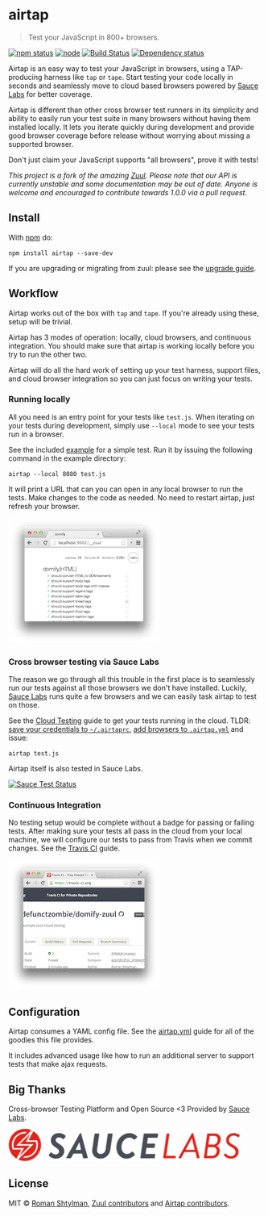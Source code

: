 # airtap

> Test your JavaScript in 800+ browsers.

[![npm status](http://img.shields.io/npm/v/airtap.svg)](https://www.npmjs.org/package/airtap)
[![node](https://img.shields.io/node/v/airtap.svg)](https://www.npmjs.org/package/airtap)
[![Build Status](https://travis-ci.org/airtap/airtap.svg?branch=master)](https://travis-ci.org/airtap/airtap)
[![Dependency status](https://img.shields.io/david/airtap/airtap.svg)](https://david-dm.org/airtap/airtap)

Airtap is an easy way to test your JavaScript in browsers, using a TAP-producing harness like `tap` or `tape`. Start testing your code locally in seconds and seamlessly move to cloud based browsers powered by [Sauce Labs](https://saucelabs.com/) for better coverage.

Airtap is different than other cross browser test runners in its simplicity and ability to easily run your test suite in many browsers without having them installed locally. It lets you iterate quickly during development and provide good browser coverage before release without worrying about missing a supported browser.

Don't just claim your JavaScript supports "all browsers", prove it with tests!

*This project is a fork of the amazing [Zuul](https://github.com/defunctzombie/zuul). Please note that our API is currently unstable and some documentation may be out of date. Anyone is welcome and encouraged to contribute towards 1.0.0 via a pull request.*

## Install

With [npm](https://npmjs.org) do:

```
npm install airtap --save-dev
```

If you are upgrading or migrating from zuul: please see the [upgrade guide](./UPGRADING.md).

## Workflow

Airtap works out of the box with `tap` and `tape`. If you're already using these, setup will be trivial.

Airtap has 3 modes of operation: locally, cloud browsers, and continuous integration. You should make sure that airtap is working locally before you try to run the other two.

Airtap will do all the hard work of setting up your test harness, support files, and cloud browser integration so you can just focus on writing your tests.

### Running locally

All you need is an entry point for your tests like `test.js`. When iterating on your tests during development, simply use `--local` mode to see your tests run in a browser.

See the included [example](./example) for a simple test. Run it by issuing the following command in the example directory:

```
airtap --local 8080 test.js
```

It will print a URL that can you can open in any local browser to run the tests. Make changes to the code as needed. No need to restart airtap, just refresh your browser.

![local screenshot](./doc/images/local-screenshot.png)

### Cross browser testing via Sauce Labs

The reason we go through all this trouble in the first place is to seamlessly run our tests against all those browsers we don't have installed. Luckily, [Sauce Labs](https://saucelabs.com/) runs quite a few browsers and we can easily task airtap to test on those.

See the [Cloud Testing](./doc/cloud-testing.md) guide to get your tests running in the cloud. TLDR: [save your credentials to `~/.airtaprc`](./doc/airtaprc.md), [add browsers to `.airtap.yml`](./doc/airtap.yml.md) and issue:

```
airtap test.js
```

Airtap itself is also tested in Sauce Labs.

[![Sauce Test Status](https://saucelabs.com/browser-matrix/airtap-ci.svg)](https://saucelabs.com/u/airtap-ci)

### Continuous Integration

No testing setup would be complete without a badge for passing or failing tests. After making sure your tests all pass in the cloud from your local machine, we will configure our tests to pass from Travis when we commit changes. See the [Travis CI](./doc/travis-ci.md) guide.

![travis screenshot](./doc/images/travis-screenshot.png)

## Configuration

Airtap consumes a YAML config file. See the [airtap.yml](./doc/airtap.yml.md) guide for all of the goodies this file provides.

It includes advanced usage like how to run an additional server to support tests that make ajax requests.

## Big Thanks

Cross-browser Testing Platform and Open Source <3 Provided by [Sauce Labs](https://saucelabs.com).

![Sauce Labs logo](./doc/images/sauce-labs-logo.png)

## License

MIT © [Roman Shtylman](https://github.com/defunctzombie), [Zuul contributors](https://github.com/defunctzombie/zuul/graphs/contributors) and [Airtap contributors](https://github.com/airtap).
